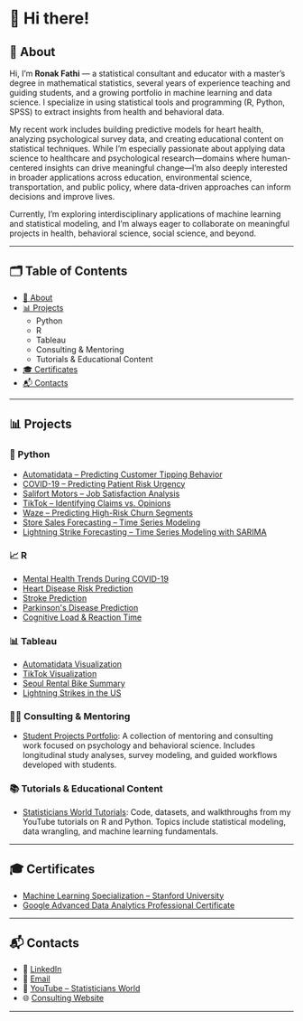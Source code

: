# 👋 Hi there!

## 📌 About

Hi, I’m **Ronak Fathi** — a statistical consultant and educator with a master’s degree in mathematical statistics, several years of experience teaching and guiding students, and a growing portfolio in machine learning and data science. I specialize in using statistical tools and programming (R, Python, SPSS) to extract insights from health and behavioral data.

My recent work includes building predictive models for heart health, analyzing psychological survey data, and creating educational content on statistical techniques. While I’m especially passionate about applying data science to healthcare and psychological research—domains where human-centered insights can drive meaningful change—I’m also deeply interested in broader applications across education, environmental science, transportation, and public policy, where data-driven approaches can inform decisions and improve lives.

Currently, I’m exploring interdisciplinary applications of machine learning and statistical modeling, and I’m always eager to collaborate on meaningful projects in health, behavioral science, social science, and beyond.

---

## 🗂 Table of Contents

- [📌 About](#about)
- [📊 Projects](#projects)
  - Python
  - R
  - Tableau
  - Consulting & Mentoring
  - Tutorials & Educational Content
- [🎓 Certificates](#certificates)
- [📬 Contacts](#contacts)

---

## 📊 Projects

### 🐍 Python

- [Automatidata – Predicting Customer Tipping Behavior](https://github.com/RoniF-pixel/Projects/tree/main/Automatidata)
- [COVID-19 – Predicting Patient Risk Urgency](https://github.com/RoniF-pixel/Projects/tree/main/Covid-19)
- [Salifort Motors – Job Satisfaction Analysis](https://github.com/RoniF-pixel/Projects/tree/main/Salifort%20Motors)
- [TikTok – Identifying Claims vs. Opinions](https://github.com/RoniF-pixel/Projects/tree/main/TikTok)
- [Waze – Predicting High-Risk Churn Segments](https://github.com/RoniF-pixel/Projects/tree/main/Waze)
- [Store Sales Forecasting – Time Series Modeling](https://github.com/RoniF-pixel/Python-Projects/tree/main/Store%20Analysis)
- [Lightning Strike Forecasting – Time Series Modeling with SARIMA](https://github.com/RoniF-pixel/Python-Projects/tree/main/Strikes-%20Analysis)

### 📈 R

- [Mental Health Trends During COVID-19](https://github.com/RoniF-pixel/R-projects/tree/main/Covid)
- [Heart Disease Risk Prediction](https://github.com/RoniF-pixel/R-projects/tree/main/Heart%20Rate)
- [Stroke Prediction](https://github.com/RoniF-pixel/R-projects/tree/main/Stroke%20Prediction)
- [Parkinson's Disease Prediction](https://github.com/RoniF-pixel/R-projects/tree/main/Parkinson%20Disease)
- [Cognitive Load & Reaction Time](https://github.com/RoniF-pixel/R-projects/tree/main/Cognitive%20Load%20%26%20Decision-Making%20Using%20Reaction%20Time%20Data)

### 📊 Tableau

- [Automatidata Visualization](https://public.tableau.com/app/profile/ronak.fathi/viz/Automatidataproject_17092831021750/Sheet2)
- [TikTok Visualization](https://public.tableau.com/app/profile/ronak.fathi/viz/TikTokProject_17092911172030/Story1)
- [Seoul Rental Bike Summary](https://public.tableau.com/app/profile/ronak.fathi/viz/seoul-rental-bikes/Dashboard1)
- [Lightning Strikes in the US](https://public.tableau.com/app/profile/ronak.fathi/viz/nos-2009-2018/Dashboard4)

### 👩‍💼 Consulting & Mentoring

- [Student Projects Portfolio](https://github.com/RoniF-pixel/Student-Projects-Portfolio): A collection of mentoring and consulting work focused on psychology and behavioral science. Includes longitudinal study analyses, survey modeling, and guided workflows developed with students.

### 📚 Tutorials & Educational Content

- [Statisticians World Tutorials](https://github.com/RoniF-pixel/Statisticians-World-Tutorials): Code, datasets, and walkthroughs from my YouTube tutorials on R and Python. Topics include statistical modeling, data wrangling, and machine learning fundamentals.

---

## 🎓 Certificates

- [Machine Learning Specialization – Stanford University](https://coursera.org/share/55be9360748683122474a7118bd764f2)
- [Google Advanced Data Analytics Professional Certificate](https://www.credly.com/badges/53b0562d-9aab-4204-8b5d-f520890b456a/linked_in?t=scnypb)

---

## 📬 Contacts

- 🔗 [LinkedIn](https://www.linkedin.com/in/ronak-fathi/)
- 📧 [Email](mailto:ronakfstat@gmail.com)
- 🎥 [YouTube – Statisticians World](https://www.youtube.com/@statisticiansworld8912)
- 🌐 [Consulting Website](https://sites.google.com/view/statistical-consulting-service/home)

---
